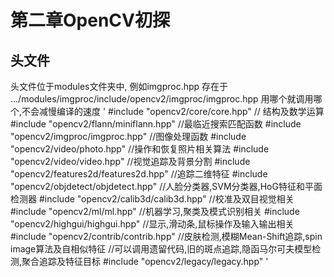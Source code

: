 # 第二章OpenCV初探
## 头文件
头文件位于modules文件夹中, 例如imgproc.hpp 存在于 .../modules/imgproc/include/opencv2/imgproc/imgproc.hpp
用哪个就调用哪个,不会减慢编译的速度
'
#include "opencv2/core/core.hpp" // 结构及数学运算
#include "opencv2/flann/miniflann.hpp" //最临近搜索匹配函数
#include "opencv2/imgproc/imgproc.hpp" //图像处理函数
#include "opencv2/video/photo.hpp" //操作和恢复照片相关算法
#include "opencv2/video/video.hpp" //视觉追踪及背景分割
#include "opencv2/features2d/features2d.hpp" //追踪二维特征
#include "opencv2/objdetect/objdetect.hpp" //人脸分类器,SVM分类器,HoG特征和平面检测器
#include "opencv2/calib3d/calib3d.hpp" //校准及双目视觉相关
#include "opencv2/ml/ml.hpp" //机器学习,聚类及模式识别相关
#include "opencv2/highgui/highgui.hpp" //显示,滑动条,鼠标操作及输入输出相关
#include "opencv2/contrib/contrib.hpp" //皮肤检测,模糊Mean-Shift追踪,spin image算法及自相似特征
//可以调用遗留代码,旧的斑点追踪,隐函马尔可夫模型检测,聚合追踪及特征目标
#include "opencv2/legacy/legacy.hpp"
'
